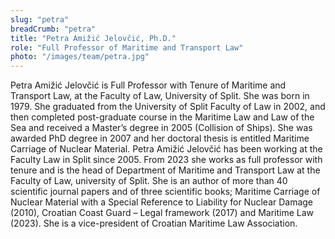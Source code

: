 ```yaml
---
slug: "petra"
breadCrumb: "petra"
title: "Petra Amižić Jelovčić, Ph.D."
role: "Full Professor of Maritime and Transport Law"
photo: "/images/team/petra.jpg"
---
```


Petra Amižić Jelovčić is Full Professor with Tenure of Maritime and Transport Law, at the Faculty of Law, University of Split. She was born in 1979. She graduated from the University of Split Faculty of Law in 2002, and then completed post-graduate course in the Maritime Law and Law of the Sea and received a Master’s degree in 2005 (Collision of Ships). She was awarded PhD degree in 2007 and her doctoral thesis is entitled Maritime Carriage of Nuclear Material. Petra Amižić Jelovčić has been working at the Faculty Law in Split since 2005. From 2023 she works as full professor with tenure and is the head of Department of Maritime and Transport Law at the Faculty of Law, university of Split. She is an author of more than 40 scientific journal papers and of three scientific books; Maritime Carriage of Nuclear Material with a Special Reference to Liability for Nuclear Damage (2010), Croatian Coast Guard – Legal framework (2017) and Maritime Law (2023). She is a vice-president of Croatian Maritime Law Association.
